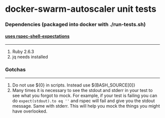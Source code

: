 # docker-swarm-autoscaler unit tests

### Dependencies (packaged into docker with ./run-tests.sh)
#### [uses rspec-shell-expectations](https://github.com/matthijsgroen/rspec-shell-expectations)
------
1. Ruby 2.6.3
2. jq needs installed

### Gotchas
------
1. Do not use ${0} in scripts. Instead use ${BASH_SOURCE[0]}
2. Many times it is necessary to see the stdout and stderr in your test to see what you forgot to mock. For example, if your test is failing
you can do `expect(stdout).to eq ''` and rspec will fail and give you the stdout message. Same with stderr. This will help you mock the things
you might have overlooked.